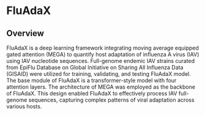 # FluAdaX
## Overview
FluAdaX is a deep learning framework integrating moving average equipped gated attention (MEGA) to quantify host adaptation of influenza A virus (IAV) using IAV nucleotide sequences. Full-genome endemic IAV strains curated from EpiFlu Database on Global Initiative on Sharing All Influenza Data (GISAID) were utilized for training, validating, and testing FluAdaX model. The base module of FluAdaX is a transformer-style model with four attention layers. The architecture of MEGA was employed as the backbone of FluAdaX. This design enabled FluAdaX to effectively process IAV full-genome sequences, capturing complex patterns of viral adaptation across various hosts.
